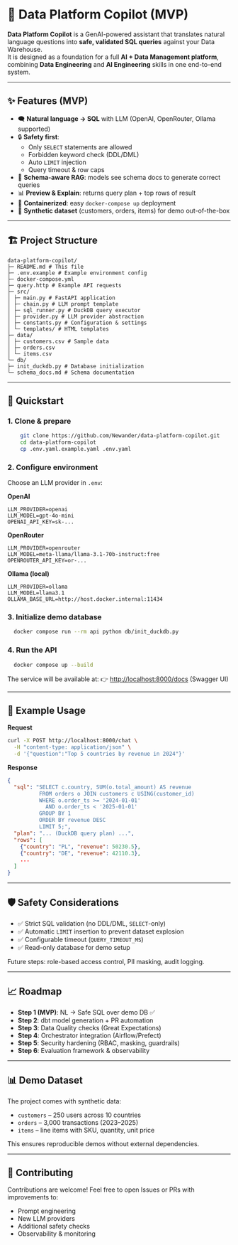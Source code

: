 # 🤖 Data Platform Copilot (MVP)

**Data Platform Copilot** is a GenAI-powered assistant that translates natural language questions into **safe, validated SQL queries** against your Data Warehouse.  
It is designed as a foundation for a full **AI + Data Management platform**, combining **Data Engineering** and **AI Engineering** skills in one end-to-end system.

---

## ✨ Features (MVP)

- 🗨️ **Natural language → SQL** with LLM (OpenAI, OpenRouter, Ollama supported)  
- 🔒 **Safety first**:  
  - Only `SELECT` statements are allowed  
  - Forbidden keyword check (DDL/DML)  
  - Auto `LIMIT` injection  
  - Query timeout & row caps  
- 📑 **Schema-aware RAG**: models see schema docs to generate correct queries  
- 📊 **Preview & Explain**: returns query plan + top rows of result  
- 🐳 **Containerized**: easy `docker-compose up` deployment  
- 🧪 **Synthetic dataset** (customers, orders, items) for demo out-of-the-box  

---

## 🏗️ Project Structure

```
data-platform-copilot/
├─ README.md # This file
├─ .env.example # Example environment config
├─ docker-compose.yml
├─ query.http # Example API requests
├─ src/
│ ├─ main.py # FastAPI application
│ ├─ chain.py # LLM prompt template
│ ├─ sql_runner.py # DuckDB query executor
│ ├─ provider.py # LLM provider abstraction
│ ├─ constants.py # Configuration & settings
│ └─ templates/ # HTML templates
├─ data/                    
│ ├─ customers.csv # Sample data
│ ├─ orders.csv
│ └─ items.csv
└─ db/
├─ init_duckdb.py # Database initialization
└─ schema_docs.md # Schema documentation
```

---

## 🚀 Quickstart

### 1. Clone & prepare
```bash
    git clone https://github.com/Newander/data-platform-copilot.git
    cd data-platform-copilot
    cp .env.yaml.example.yaml .env.yaml
````

### 2. Configure environment

Choose an LLM provider in `.env`:

**OpenAI**

```env
LLM_PROVIDER=openai
LLM_MODEL=gpt-4o-mini
OPENAI_API_KEY=sk-...
```

**OpenRouter**

```env
LLM_PROVIDER=openrouter
LLM_MODEL=meta-llama/llama-3.1-70b-instruct:free
OPENROUTER_API_KEY=or-...
```

**Ollama (local)**

```env
LLM_PROVIDER=ollama
LLM_MODEL=llama3.1
OLLAMA_BASE_URL=http://host.docker.internal:11434
```

### 3. Initialize demo database

```bash
  docker compose run --rm api python db/init_duckdb.py
```

### 4. Run the API

```bash
  docker compose up --build
```

The service will be available at:
👉 [http://localhost:8000/docs](http://localhost:8000/docs) (Swagger UI)

---

## 🔎 Example Usage

**Request**

```bash
curl -X POST http://localhost:8000/chat \
  -H "content-type: application/json" \
  -d '{"question":"Top 5 countries by revenue in 2024"}'
```

**Response**

```json
{
  "sql": "SELECT c.country, SUM(o.total_amount) AS revenue
          FROM orders o JOIN customers c USING(customer_id)
          WHERE o.order_ts >= '2024-01-01'
            AND o.order_ts < '2025-01-01'
          GROUP BY 1
          ORDER BY revenue DESC
          LIMIT 5;",
  "plan": "... (DuckDB query plan) ...",
  "rows": [
    {"country": "PL", "revenue": 50230.5},
    {"country": "DE", "revenue": 42110.3},
    ...
  ]
}
```

---

## 🛡️ Safety Considerations

* ✅ Strict SQL validation (no DDL/DML, `SELECT`-only)
* ✅ Automatic `LIMIT` insertion to prevent dataset explosion
* ✅ Configurable timeout (`QUERY_TIMEOUT_MS`)
* ✅ Read-only database for demo setup

Future steps: role-based access control, PII masking, audit logging.

---

## 📈 Roadmap

* **Step 1 (MVP)**: NL → Safe SQL over demo DB ✅
* **Step 2**: dbt model generation + PR automation
* **Step 3**: Data Quality checks (Great Expectations)
* **Step 4**: Orchestrator integration (Airflow/Prefect)
* **Step 5**: Security hardening (RBAC, masking, guardrails)
* **Step 6**: Evaluation framework & observability

---

## 📊 Demo Dataset

The project comes with synthetic data:

* `customers` – 250 users across 10 countries
* `orders` – 3,000 transactions (2023–2025)
* `items` – line items with SKU, quantity, unit price

This ensures reproducible demos without external dependencies.

---

## 🤝 Contributing

Contributions are welcome!
Feel free to open Issues or PRs with improvements to:

* Prompt engineering
* New LLM providers
* Additional safety checks
* Observability & monitoring
